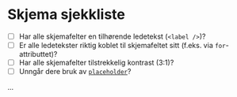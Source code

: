 # Skjema sjekkliste

- [ ] Har alle skjemafelter en tilhørende ledetekst (`<label />`)?
- [ ] Er alle ledetekster riktig koblet til skjemafeltet sitt (f.eks. via `for`-attributtet)?
- [ ] Har alle skjemafelter tilstrekkelig kontrast (3:1)?
- [ ] Unngår dere bruk av [`placeholder`](/tema/skjema/placeholder.md)?

...
